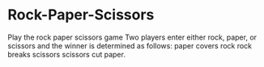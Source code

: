 # Rock-Paper-Scissors
Play the rock paper scissors game
Two players enter either rock, paper, or scissors and the winner is determined as follows:
paper covers rock
rock breaks scissors
scissors cut paper.
